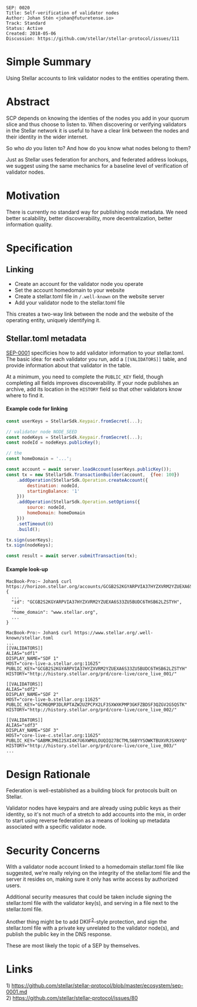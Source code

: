 ```
SEP: 0020
Title: Self-verification of validator nodes
Author: Johan Stén <johan@futuretense.io>
Track: Standard
Status: Active
Created: 2018-05-06
Discussion: https://github.com/stellar/stellar-protocol/issues/111
```

# Simple Summary

Using Stellar accounts to link validator nodes to the entities operating them.

# Abstract

SCP depends on knowing the identies of the nodes you add in your quorum slice
and thus choose to listen to. When discovering or verifying validators in the
Stellar network it is useful to have a clear link between the nodes and their
identity in the wider internet.

So who _do_ you listen to? And how do you know what nodes belong to them?

Just as Stellar uses federation for anchors, and federated address lookups, we
suggest using the same mechanics for a baseline level of verification of
validator nodes.

# Motivation

There is currently no standard way for publishing node metadata. We need better
scalability, better discoverability, more decentralization, better information
quality.

# Specification

## Linking

- Create an account for the validator node you operate
- Set the account homedomain to your website
- Create a stellar.toml file in `/.well-known` on the website server
- Add your validator node to the stellar.toml file

This creates a two-way link between the node and the website of the operating
entity, uniquely identifying it.

## Stellar.toml metadata

[SEP-0001](https://github.com/stellar/stellar-protocol/blob/master/ecosystem/sep-0001.md#validator-information)
specificies how to add validator information to your stellar.toml. The basic
idea: for each validator you run, add a `[[VALIDATORS]]` table, and provide
information about that validator in the table.

At a minimum, you need to complete the `PUBLIC_KEY` field, though completing
all fields improves discoverability. If your node publishes an archive, add its
location in the `HISTORY` field so that other validators know where to find it.

#### Example code for linking

```javascript
const userKeys = StellarSdk.Keypair.fromSecret(...);

// validator node NODE_SEED
const nodeKeys = StellarSdk.Keypair.fromSecret(...);
const nodeId = nodeKeys.publicKey();

// the
const homeDomain = '...';

const account = await server.loadAccount(userKeys.publicKey());
const tx = new StellarSdk.TransactionBuilder(account,  {fee: 100})
    .addOperation(StellarSdk.Operation.createAccount({
        destination: nodeId,
        startingBalance: '1'
    }))
    .addOperation(StellarSdk.Operation.setOptions({
        source: nodeId,
        homeDomain: homeDomain
    }))
    .setTimeout(0)
    .build();

tx.sign(userKeys);
tx.sign(nodeKeys);

const result = await server.submitTransaction(tx);
```

#### Example look-up

```
MacBook-Pro:~ Johan$ curl https://horizon.stellar.org/accounts/GCGB2S2KGYARPVIA37HYZXVRM2YZUEXA6S33ZU5BUDC6THSB62LZSTYH
{
  ...
  "id": "GCGB2S2KGYARPVIA37HYZXVRM2YZUEXA6S33ZU5BUDC6THSB62LZSTYH",
  ...
  "home_domain": "www.stellar.org",
  ...
}

MacBook-Pro:~ Johan$ curl https://www.stellar.org/.well-known/stellar.toml
...
[[VALIDATORS]]
ALIAS="sdf1"
DISPLAY_NAME="SDF 1"
HOST="core-live-a.stellar.org:11625"
PUBLIC_KEY="GCGB2S2KGYARPVIA37HYZXVRM2YZUEXA6S33ZU5BUDC6THSB62LZSTYH"
HISTORY="http://history.stellar.org/prd/core-live/core_live_001/"

[[VALIDATORS]]
ALIAS="sdf2"
DISPLAY_NAME="SDF 2"
HOST="core-live-b.stellar.org:11625"
PUBLIC_KEY="GCM6QMP3DLRPTAZW2UZPCPX2LF3SXWXKPMP3GKFZBDSF3QZGV2G5QSTK"
HISTORY="http://history.stellar.org/prd/core-live/core_live_002/"

[[VALIDATORS]]
ALIAS="sdf3"
DISPLAY_NAME="SDF 3"
HOST="core-live-c.stellar.org:11625"
PUBLIC_KEY="GABMKJM6I25XI4K7U6XWMULOUQIQ27BCTMLS6BYYSOWKTBUXVRJSXHYQ"
HISTORY="http://history.stellar.org/prd/core-live/core_live_003/"
...
```

# Design Rationale

Federation is well-established as a building block for protocols built on
Stellar.

Validator nodes have keypairs and are already using public keys as their
identity, so it's not much of a stretch to add accounts into the mix, in order
to start using reverse federation as a means of looking up metadata associated
with a specific validator node.

# Security Concerns

With a validator node account linked to a homedomain stellar.toml file like
suggested, we're really relying on the integrity of the stellar.toml file and
the server it resides on, making sure it only has write access by authorized
users.

Additional security measures that could be taken include signing the
stellar.toml file with the validator key(s), and serving in a file next to the
stellar.toml file.

Another thing might be to add DKIF<sup>[2](#note2)</sup>-style protection, and
sign the stellar.toml file with a private key unrelated to the validator
node(s), and publish the public key in the DNS response.

These are most likely the topic of a SEP by themselves.

# Links

<a name="note1">1)
https://github.com/stellar/stellar-protocol/blob/master/ecosystem/sep-0001.md</a><br>
<a name="note2">2)
https://github.com/stellar/stellar-protocol/issues/80</a><br>
